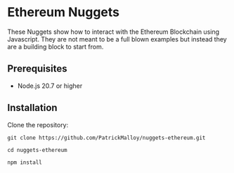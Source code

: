 # Ethereum Nuggets
These Nuggets show how to interact with the Ethereum Blockchain using Javascript. They are not meant to be a full blown examples but instead they are a building block to start from.

## Prerequisites
- Node.js 20.7 or higher

## Installation
Clone the repository:

```
git clone https://github.com/PatrickMalloy/nuggets-ethereum.git

cd nuggets-ethereum

npm install
```